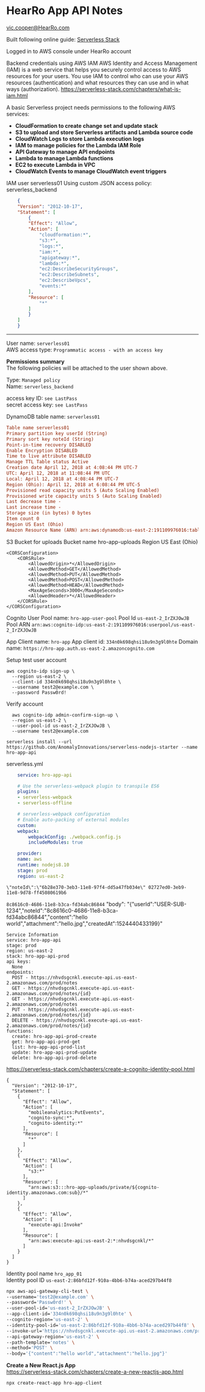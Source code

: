 # HearRo App API Notes
vic.cooper@HearRo.com

Built following online guide: [Serverless Stack](https://serverless-stack.com/#table-of-contents)

Logged in to AWS console under HearRo account

Backend credentials using AWS IAM
AWS Identity and Access Management (IAM) is a web service that helps you securely control access to AWS resources for your users. You use IAM to control who can use your AWS resources (authentication) and what resources they can use and in what ways (authorization).
    https://serverless-stack.com/chapters/what-is-iam.html

A basic Serverless project needs permissions to the following AWS services:

- **CloudFormation to create change set and update stack**
- **S3 to upload and store Serverless artifacts and Lambda source code**
- **CloudWatch Logs to store Lambda execution logs**
- **IAM to manage policies for the Lambda IAM Role**
- **API Gateway to manage API endpoints**
- **Lambda to manage Lambda functions**
- **EC2 to execute Lambda in VPC**
- **CloudWatch Events to manage CloudWatch event triggers**



IAM user serverless01
Using custom JSON access policy: serverless_backend
``` json
    {
    "Version": "2012-10-17",
    "Statement": [
        {
        "Effect": "Allow",
        "Action": [
            "cloudformation:*",
            "s3:*",
            "logs:*",
            "iam:*",
            "apigateway:*",
            "lambda:*",
            "ec2:DescribeSecurityGroups",
            "ec2:DescribeSubnets",
            "ec2:DescribeVpcs",
            "events:*"
        ],
        "Resource": [
            "*"
        ]
        }
    ]
    }
```
---
User name: `serverless01`  
AWS access type: `Programmatic access - with an access key`

**Permissions summary**  
The following policies will be attached to the user shown above.

Type: `Managed policy`  
Name: `serverless_backend`

access key ID: `see LastPass`  
secret access key: `see LastPass`

DynamoDB table name: `serverless01`

```ini
Table name serverless01
Primary partition key userId (String)
Primary sort key noteId (String)
Point-in-time recovery DISABLED  
Enable Encryption DISABLED
Time to live attribute DISABLED  
Manage TTL Table status Active
Creation date April 12, 2018 at 4:08:44 PM UTC-7
UTC: April 12, 2018 at 11:08:44 PM UTC
Local: April 12, 2018 at 4:08:44 PM UTC-7
Region (Ohio): April 12, 2018 at 6:08:44 PM UTC-5
Provisioned read capacity units 5 (Auto Scaling Enabled)
Provisioned write capacity units 5 (Auto Scaling Enabled)
Last decrease time -
Last increase time -
Storage size (in bytes) 0 bytes
Item count 0
Region US East (Ohio)
Amazon Resource Name (ARN) arn:aws:dynamodb:us-east-2:191109976016:table/serverless01

```

S3 Bucket for uploads
    Bucket name hro-app-uploads	
    Region US East (Ohio)

```cli
<CORSConfiguration>
    <CORSRule>
        <AllowedOrigin>*</AllowedOrigin>
        <AllowedMethod>GET</AllowedMethod>
        <AllowedMethod>PUT</AllowedMethod>
        <AllowedMethod>POST</AllowedMethod>
        <AllowedMethod>HEAD</AllowedMethod>
        <MaxAgeSeconds>3000</MaxAgeSeconds>
        <AllowedHeader>*</AllowedHeader>
    </CORSRule>
</CORSConfiguration>

```

Cognito User Pool name: `hro-app-user-pool`
Pool Id `us-east-2_IrZXJOwJB`
Pool ARN `arn:aws:cognito-idp:us-east-2:191109976016:userpool/us-east-2_IrZXJOwJB`

App Client name: `hro-app`
App client id: `334n0k698qhsi18u9n3g9l0hte`
Domain name: `https://hro-app.auth.us-east-2.amazoncognito.com`

Setup test user account

```
aws cognito-idp sign-up \
  --region us-east-2 \
  --client-id 334n0k698qhsi18u9n3g9l0hte \
  --username test2@example.com \
  --password Passw0rd!

```

Verify account

```
  aws cognito-idp admin-confirm-sign-up \
  --region us-east-2 \
  --user-pool-id us-east-2_IrZXJOwJB \
  --username test2@example.com

```

`serverless install --url https://github.com/AnomalyInnovations/serverless-nodejs-starter --name hro-app-api`

serverless.yml

```yml
    service: hro-app-api

    # Use the serverless-webpack plugin to transpile ES6
    plugins:
    - serverless-webpack
    - serverless-offline

    # serverless-webpack configuration
    # Enable auto-packing of external modules
    custom:
    webpack:
        webpackConfig: ./webpack.config.js
        includeModules: true

    provider:
    name: aws
    runtime: nodejs8.10
    stage: prod
    region: us-east-2
```

`\"noteId\":\"6b28e370-3eb3-11e8-97f4-dd5a47fb034e\" 02727ed0-3eb9-11e8-9d78-ff45080619b6`

`8c8616c0-4686-11e8-b3ca-fd34abc86844`
"body": "{\"userId\":\"USER-SUB-1234\",\"noteId\":\"8c8616c0-4686-11e8-b3ca-fd34abc86844\",\"content\":\"hello world\",\"attachment\":\"hello.jpg\",\"createdAt\":1524440433199}"

```
Service Information
service: hro-app-api
stage: prod
region: us-east-2
stack: hro-app-api-prod
api keys:
  None
endpoints:
  POST - https://nhvdsgcnkl.execute-api.us-east-2.amazonaws.com/prod/notes
  GET - https://nhvdsgcnkl.execute-api.us-east-2.amazonaws.com/prod/notes/{id}
  GET - https://nhvdsgcnkl.execute-api.us-east-2.amazonaws.com/prod/notes
  PUT - https://nhvdsgcnkl.execute-api.us-east-2.amazonaws.com/prod/notes/{id}
  DELETE - https://nhvdsgcnkl.execute-api.us-east-2.amazonaws.com/prod/notes/{id}
functions:
  create: hro-app-api-prod-create
  get: hro-app-api-prod-get
  list: hro-app-api-prod-list
  update: hro-app-api-prod-update
  delete: hro-app-api-prod-delete
  ```

https://serverless-stack.com/chapters/create-a-cognito-identity-pool.html


```
{
  "Version": "2012-10-17",
  "Statement": [
    {
      "Effect": "Allow",
      "Action": [
        "mobileanalytics:PutEvents",
        "cognito-sync:*",
        "cognito-identity:*"
      ],
      "Resource": [
        "*"
      ]
    },
    {
      "Effect": "Allow",
      "Action": [
        "s3:*"
      ],
      "Resource": [
        "arn:aws:s3:::hro-app-uploads/private/${cognito-identity.amazonaws.com:sub}/*"
      ]
    },
    {
      "Effect": "Allow",
      "Action": [
        "execute-api:Invoke"
      ],
      "Resource": [
        "arn:aws:execute-api:us-east-2:*:nhvdsgcnkl/*"
      ]
    }
  ]
}
```

Identity pool name `hro_app_01`  
Identity pool ID `us-east-2:86bfd12f-910a-4bb6-b74a-aced297b44f8`


```bash
npx aws-api-gateway-cli-test \
--username='test2@example.com' \
--password='Passw0rd!' \
--user-pool-id='us-east-2_IrZXJOwJB' \
--app-client-id='334n0k698qhsi18u9n3g9l0hte' \
--cognito-region='us-east-2' \
--identity-pool-id='us-east-2:86bfd12f-910a-4bb6-b74a-aced297b44f8' \
--invoke-url='https://nhvdsgcnkl.execute-api.us-east-2.amazonaws.com/prod/' \
--api-gateway-region='us-east-2' \
--path-template='notes' \
--method='POST' \
--body='{"content":"hello world","attachment":"hello.jpg"}'

```

**Create a New React.js App**  
https://serverless-stack.com/chapters/create-a-new-reactjs-app.html

`npx create-react-app hro-app-client`
